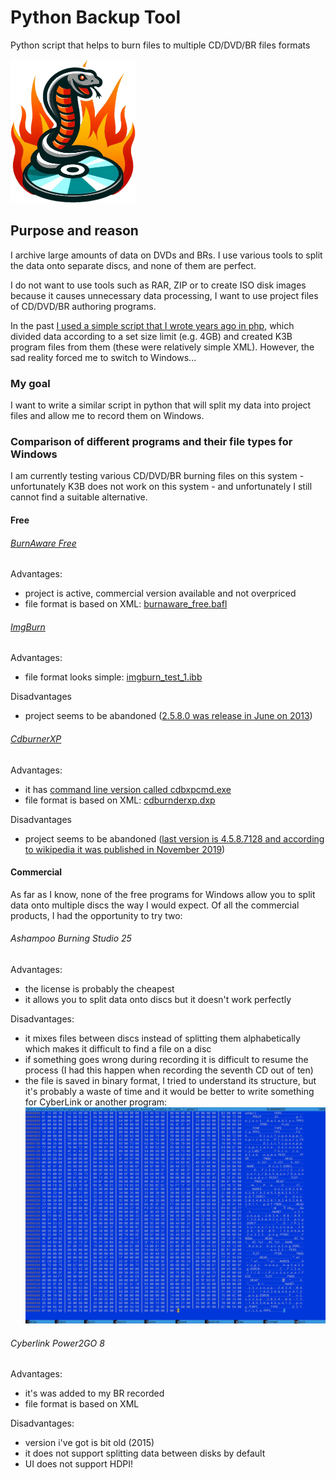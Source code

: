 # Python Backup Tool
Python script that helps to burn files to multiple CD/DVD/BR files formats

<img src="assets%2Fpython_backup_tool_logo.png" width="200" alt="Python Backup Tool Logo - generated by Bing AI, so don't laugh" />

## Purpose and reason

I archive large amounts of data on DVDs and BRs. I use various tools to split the data onto separate discs, and none of them are perfect.

I do not want to use tools such as RAR, ZIP or to create ISO disk images because it causes unnecessary data processing, I want to use project files of CD/DVD/BR authoring programs.

In the past [I used a simple script that I wrote years ago in php](https://github.com/bohdanbobrowski/k3b_backuptool), which divided data according to a set size limit (e.g. 4GB) and created K3B program files from them (these were relatively simple XML). However, the sad reality forced me to switch to Windows...

### My goal

I want to write a similar script in python that will split my data into project files and allow me to record them on Windows.

### Comparison of different programs and their file types for Windows

I am currently testing various CD/DVD/BR burning files on this system - unfortunately K3B does not work on this system - and unfortunately I still cannot find a suitable alternative.

#### Free

###### [BurnAware Free](https://www.burnaware.com)

Advantages:
- project is active, commercial version available and not overpriced
- file format is based on XML: [burnaware_free.bafl](data%2Fburnaware_free.bafl)

###### [ImgBurn](https://www.imgburn.com)

Advantages:
- file format looks simple: [imgburn_test_1.ibb](data%2Fimgburn_test_1.ibb)

Disadvantages
- project seems to be abandoned ([2.5.8.0 was release in June on 2013](https://www.imgburn.com/index.php?act=changelog))

###### [CdburnerXP](https://cdburnerxp.se/)

Advantages:
- it has [command line version called cdbxpcmd.exe](https://www.cdburnerxp.se/help/Appendices/commandlinearguments)
- file format is based on XML: [cdburnderxp.dxp](data%2Fcdburnderxp.dxp)

Disadvantages
- project seems to be abandoned ([last version is 4.5.8.7128 and according to wikipedia it was published in November 2019](https://en.wikipedia.org/wiki/CDBurnerXP))
 
#### Commercial

As far as I know, none of the free programs for Windows allow you to split data onto multiple discs the way I would expect. Of all the commercial products, I had the opportunity to try two:

###### Ashampoo Burning Studio 25

Advantages:
- the license is probably the cheapest
- it allows you to split data onto discs but it doesn't work perfectly

Disadvantages:
- it mixes files between discs instead of splitting them alphabetically which makes it difficult to find a file on a disc
- if something goes wrong during recording it is difficult to resume the process (I had this happen when recording the seventh CD out of ten)
- the file is saved in binary format, I tried to understand its structure, but it's probably a waste of time and it would be better to write something for CyberLink or another program:
![ashprj_in_hex_editor.png](ashprj_in_hex_editor.png)

###### Cyberlink Power2GO 8

Advantages:
- it's was added to my BR recorded
- file format is based on XML

Disadvantages:
- version i've got is bit old (2015)
- it does not support splitting data between disks by default
- UI does not support HDPI!

